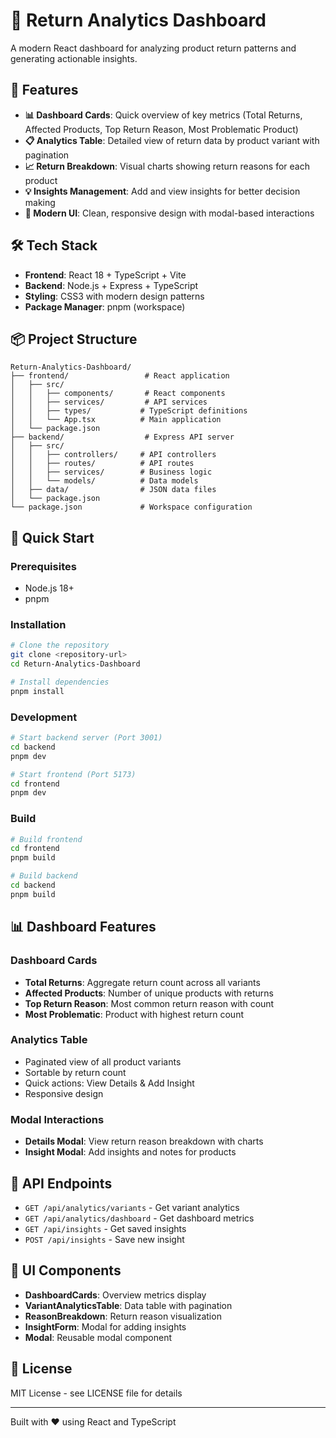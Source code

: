 # 🔄 Return Analytics Dashboard

A modern React dashboard for analyzing product return patterns and generating actionable insights.

## 🚀 Features

- **📊 Dashboard Cards**: Quick overview of key metrics (Total Returns, Affected Products, Top Return Reason, Most Problematic Product)
- **📋 Analytics Table**: Detailed view of return data by product variant with pagination
- **📈 Return Breakdown**: Visual charts showing return reasons for each product
- **💡 Insights Management**: Add and view insights for better decision making
- **🎨 Modern UI**: Clean, responsive design with modal-based interactions

## 🛠️ Tech Stack

- **Frontend**: React 18 + TypeScript + Vite
- **Backend**: Node.js + Express + TypeScript
- **Styling**: CSS3 with modern design patterns
- **Package Manager**: pnpm (workspace)

## 📦 Project Structure

```
Return-Analytics-Dashboard/
├── frontend/                 # React application
│   ├── src/
│   │   ├── components/       # React components
│   │   ├── services/         # API services
│   │   ├── types/           # TypeScript definitions
│   │   └── App.tsx          # Main application
│   └── package.json
├── backend/                  # Express API server
│   ├── src/
│   │   ├── controllers/     # API controllers
│   │   ├── routes/          # API routes
│   │   ├── services/        # Business logic
│   │   └── models/          # Data models
│   ├── data/                # JSON data files
│   └── package.json
└── package.json             # Workspace configuration
```

## 🚀 Quick Start

### Prerequisites
- Node.js 18+
- pnpm

### Installation
```bash
# Clone the repository
git clone <repository-url>
cd Return-Analytics-Dashboard

# Install dependencies
pnpm install
```

### Development
```bash
# Start backend server (Port 3001)
cd backend
pnpm dev

# Start frontend (Port 5173)
cd frontend  
pnpm dev
```

### Build
```bash
# Build frontend
cd frontend
pnpm build

# Build backend
cd backend
pnpm build
```

## 📊 Dashboard Features

### Dashboard Cards
- **Total Returns**: Aggregate return count across all variants
- **Affected Products**: Number of unique products with returns
- **Top Return Reason**: Most common return reason with count
- **Most Problematic**: Product with highest return count

### Analytics Table
- Paginated view of all product variants
- Sortable by return count
- Quick actions: View Details & Add Insight
- Responsive design

### Modal Interactions
- **Details Modal**: View return reason breakdown with charts
- **Insight Modal**: Add insights and notes for products

## 🔧 API Endpoints

- `GET /api/analytics/variants` - Get variant analytics
- `GET /api/analytics/dashboard` - Get dashboard metrics
- `GET /api/insights` - Get saved insights
- `POST /api/insights` - Save new insight

## 🎨 UI Components

- **DashboardCards**: Overview metrics display
- **VariantAnalyticsTable**: Data table with pagination
- **ReasonBreakdown**: Return reason visualization
- **InsightForm**: Modal for adding insights
- **Modal**: Reusable modal component


## 📄 License

MIT License - see LICENSE file for details

---

Built with ❤️ using React and TypeScript
